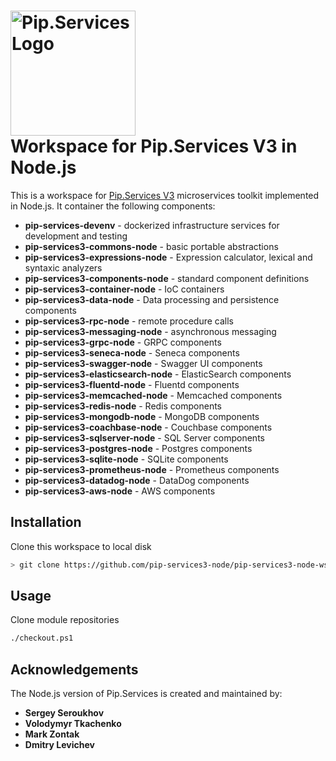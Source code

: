 # <img src="https://uploads-ssl.webflow.com/5ea5d3315186cf5ec60c3ee4/5edf1c94ce4c859f2b188094_logo.svg" alt="Pip.Services Logo" width="200"> <br/> Workspace for Pip.Services V3 in Node.js

This is a workspace for [Pip.Services V3](http://www.pipservices.org) microservices toolkit implemented in Node.js. It container the following components:

- **pip-services-devenv** - dockerized infrastructure services for development and testing
- **pip-services3-commons-node** - basic portable abstractions
- **pip-services3-expressions-node** - Expression calculator, lexical and syntaxic analyzers
- **pip-services3-components-node** - standard component definitions
- **pip-services3-container-node** - IoC containers
- **pip-services3-data-node** - Data processing and persistence components
- **pip-services3-rpc-node** - remote procedure calls
- **pip-services3-messaging-node** - asynchronous messaging
- **pip-services3-grpc-node** - GRPC components
- **pip-services3-seneca-node** - Seneca components
- **pip-services3-swagger-node** - Swagger UI components
- **pip-services3-elasticsearch-node** - ElasticSearch components
- **pip-services3-fluentd-node** - Fluentd components
- **pip-services3-memcached-node** - Memcached components
- **pip-services3-redis-node** - Redis components
- **pip-services3-mongodb-node** - MongoDB components
- **pip-services3-coachbase-node** - Couchbase components
- **pip-services3-sqlserver-node** - SQL Server components
- **pip-services3-postgres-node** - Postgres components
- **pip-services3-sqlite-node** - SQLite components
- **pip-services3-prometheus-node** - Prometheus components
- **pip-services3-datadog-node** - DataDog components
- **pip-services3-aws-node** - AWS components

## Installation

Clone this workspace to local disk
```bash
> git clone https://github.com/pip-services3-node/pip-services3-node-ws.git
```

## Usage

Clone module repositories
```bash
./checkout.ps1
```

## Acknowledgements

The Node.js version of Pip.Services is created and maintained by:
- **Sergey Seroukhov**
- **Volodymyr Tkachenko**
- **Mark Zontak**
- **Dmitry Levichev**
